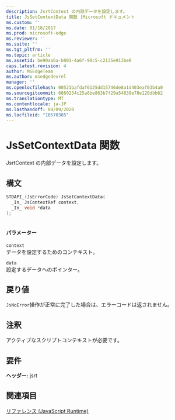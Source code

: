 ```yaml
---
description: JsrtContext の内部データを設定します。
title: JsSetContextData 関数 |Microsoft ドキュメント
ms.custom: ''
ms.date: 01/18/2017
ms.prod: microsoft-edge
ms.reviewer: ''
ms.suite: ''
ms.tgt_pltfrm: ''
ms.topic: article
ms.assetid: be90aa6a-b001-4a6f-90c5-c2135e913be0
caps.latest.revision: 4
author: MSEdgeTeam
ms.author: msedgedevrel
manager: ''
ms.openlocfilehash: 00521bafdaf6125dd15746de8a1d403eaf03b4a0
ms.sourcegitcommit: 6860234c25a8be863b7f29a54838e78e120dbb62
ms.translationtype: MT
ms.contentlocale: ja-JP
ms.lasthandoff: 04/09/2020
ms.locfileid: "10570385"
---
```

# JsSetContextData 関数
JsrtContext の内部データを設定します。  
  
## 構文  
  
```cpp  
STDAPI_(JsErrorCode) JsSetContextData(  
  _In_ JsContextRef context,  
  _In_ void *data  
);  
  
```  
  
#### パラメーター  
 `context`  
 データを設定するためのコンテキスト。  
  
 `data`  
 設定するデータへのポインター。  
  
## 戻り値  
 `JsNoError`操作が正常に完了した場合は、エラーコードは返されません。  
  
## 注釈  
 アクティブなスクリプトコンテキストが必要です。  
  
## 要件  
 **ヘッダー:** jsrt  
  
## 関連項目  
 [リファレンス (JavaScript Runtime)](../chakra-hosting/reference-javascript-runtime.md)